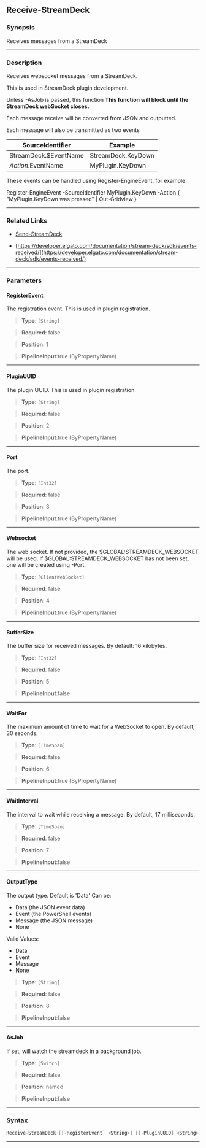 Receive-StreamDeck
------------------
### Synopsis
Receives messages from a StreamDeck

---
### Description

Receives websocket messages from a StreamDeck.

This is used in StreamDeck plugin development.

Unless -AsJob is passed, this function **This function will block until the StreamDeck webSocket closes.**

Each message receive will be converted from JSON and outputted.

Each message will also be transmitted as two events

|    SourceIdentifier   |         Example         |
|-----------------------|-------------------------|
| StreamDeck.$EventName |    StreamDeck.KeyDown   |
| $Action.$EventName    |    MyPlugin.KeyDown     |

These events can be handled using Register-EngineEvent, for example:

Register-EngineEvent -SourceIdentifier MyPlugin.KeyDown -Action {
    "MyPlugin.KeyDown was pressed" | Out-Gridview
}

---
### Related Links
* [Send-StreamDeck](Send-StreamDeck.md)



* [https://developer.elgato.com/documentation/stream-deck/sdk/events-received/](https://developer.elgato.com/documentation/stream-deck/sdk/events-received/)



---
### Parameters
#### **RegisterEvent**

The registration event. This is used in plugin registration.



> **Type**: ```[String]```

> **Required**: false

> **Position**: 1

> **PipelineInput**:true (ByPropertyName)



---
#### **PluginUUID**

The plugin UUID.  This is used in plugin registration.



> **Type**: ```[String]```

> **Required**: false

> **Position**: 2

> **PipelineInput**:true (ByPropertyName)



---
#### **Port**

The port.



> **Type**: ```[Int32]```

> **Required**: false

> **Position**: 3

> **PipelineInput**:true (ByPropertyName)



---
#### **Websocket**

The web socket.
If not provided, the $GLOBAL:STREAMDECK_WEBSOCKET will be used.
If $GLOBAL:STREAMDECK_WEBSOCKET has not been set, one will be created using -Port.



> **Type**: ```[ClientWebSocket]```

> **Required**: false

> **Position**: 4

> **PipelineInput**:true (ByPropertyName)



---
#### **BufferSize**

The buffer size for received messages.  By default: 16 kilobytes.



> **Type**: ```[Int32]```

> **Required**: false

> **Position**: 5

> **PipelineInput**:false



---
#### **WaitFor**

The maximum amount of time to wait for a WebSocket to open.  By default, 30 seconds.



> **Type**: ```[TimeSpan]```

> **Required**: false

> **Position**: 6

> **PipelineInput**:true (ByPropertyName)



---
#### **WaitInterval**

The interval to wait while receiving a message.  By default, 17 milliseconds.



> **Type**: ```[TimeSpan]```

> **Required**: false

> **Position**: 7

> **PipelineInput**:false



---
#### **OutputType**

The output type.  Default is 'Data' Can be:
* Data    (the JSON event data)
* Event   (the PowerShell events)
* Message (the JSON message)
* None



Valid Values:

* Data
* Event
* Message
* None



> **Type**: ```[String]```

> **Required**: false

> **Position**: 8

> **PipelineInput**:false



---
#### **AsJob**

If set, will watch the streamdeck in a background job.



> **Type**: ```[Switch]```

> **Required**: false

> **Position**: named

> **PipelineInput**:false



---
### Syntax
```PowerShell
Receive-StreamDeck [[-RegisterEvent] <String>] [[-PluginUUID] <String>] [[-Port] <Int32>] [[-Websocket] <ClientWebSocket>] [[-BufferSize] <Int32>] [[-WaitFor] <TimeSpan>] [[-WaitInterval] <TimeSpan>] [[-OutputType] <String>] [-AsJob] [<CommonParameters>]
```
---
